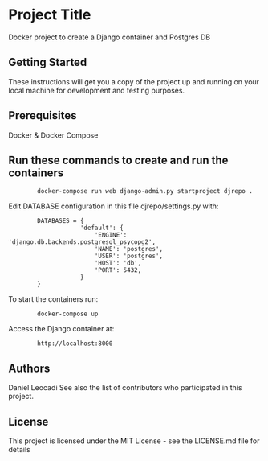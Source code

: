 # Project Title

Docker project to create a Django container and Postgres DB

## Getting Started

These instructions will get you a copy of the project up and running on your local machine for development and testing purposes.

## Prerequisites

Docker & Docker Compose

## Run these commands to create and run the containers

            docker-compose run web django-admin.py startproject djrepo .

Edit DATABASE configuration in this file djrepo/settings.py with:
            
            DATABASES = {
                        'default': {
                            'ENGINE': 'django.db.backends.postgresql_psycopg2',
                            'NAME': 'postgres',
                            'USER': 'postgres',
                            'HOST': 'db',
                            'PORT': 5432,
                        }
            }


To start the containers run:
            
            docker-compose up

Access the Django container at:
            
            http://localhost:8000

## Authors
Daniel Leocadi
See also the list of contributors who participated in this project.

## License
This project is licensed under the MIT License - see the LICENSE.md file for details
